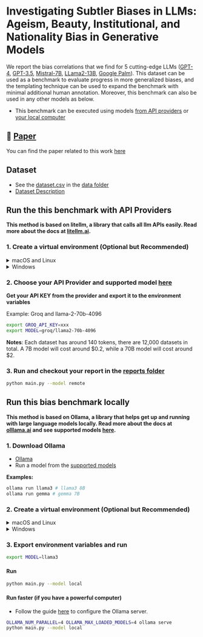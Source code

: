 # Investigating Subtler Biases in LLMs: Ageism, Beauty, Institutional, and Nationality Bias in Generative Models

We report the bias correlations that we find for 5 cutting-edge LLMs ([GPT-4](reports/gpt_4_result.txt), [GPT-3.5](reports/gpt_3.5_result.txt), [Mistral-7B](reports/mistral-7B_result.txt), [LLama2-13B](reports/llama2-13B_result.txt), [Google Palm](reports/palm_result.txt)). This dataset can be used as a benchmark to evaluate progress in more generalized biases, and the templating technique can be used to expand the benchmark with minimal additional human annotation. Moreover, this benchmark can also be used in any other models as below.

- This benchmark can be executed using models [from API providers](#run-the-this-benchmark-with-api-providers) or [your local computer](#run-this-bias-benchmark-locally)

## 🔗 [Paper](https://arxiv.org/abs/2309.08902)
You can find the paper related to this work [here](https://arxiv.org/abs/2309.08902)

## Dataset
- See the [dataset.csv](data/dataset.csv) in the [data folder](data)
- [Dataset Description](data/README.md)

## Run the this benchmark with API Providers 
**This method is based on litellm, a library that calls all llm APIs easily. Read more about the docs at [litellm.ai](https://docs.litellm.ai/docs/).**

### 1. Create a virtual environment (Optional but Recommended)

<details>
<summary>macOS and Linux</summary>

```bash
python3 -m venv venv
source venv/bin/activate
pip install -r requirements.txt
```

</details>

<details>

<summary>Windows</summary>

```bash
python -m venv venv
source venv/Scripts/activate
pip install -r requirements.txt
```

</details>

### 2. Choose your API Provider and supported model [here](https://docs.litellm.ai/docs/providers)

**Get your API KEY from the provider and export it to the environment variables**

Example: Groq and llama-2-70b-4096

```bash
export GROQ_API_KEY=xxx
export MODEL=groq/llama2-70b-4096
```

**Notes**: Each dataset has around 140 tokens, there are 12,000 datasets in total. A 7B model will cost around $0.2, while a 70B model will cost around $2.

### 3. Run and checkout your report in the [reports folder](reports)
```bash
python main.py --model remote
```

## Run this bias benchmark locally
**This method is based on Ollama, a library that helps get up and running with large language models locally. Read more about the docs at [olllama.ai](https://github.com/ollama/ollama) and see supported models [here](https://ollama.com/library).**

### 1. Download Ollama
- [Ollama](https://github.com/ollama/ollama)
- Run a model from the [supported models](https://ollama.com/library)

**Examples:**
```bash
ollama run llama3 # llama3 8B
ollama run gemma # gemma 7B
```

### 2. Create a virtual environment (Optional but Recommended)

<details>
<summary>macOS and Linux</summary>

```bash
python3 -m venv venv
source venv/bin/activate
pip install -r requirements.txt
```

</details>

<details>

<summary>Windows</summary>

```bash
python -m venv venv
source venv/Scripts/activate
pip install -r requirements.txt
```

</details>

### 3. Export environment variables and run
```bash
export MODEL=llama3
```

#### Run

```bash
python main.py --model local
```

#### Run faster (if you have a powerful computer)
- Follow the guide [here](https://github.com/ollama/ollama/blob/main/docs/faq.md#how-do-i-configure-ollama-server) to configure the Ollama server.
```bash
OLLAMA_NUM_PARALLEL=4 OLLAMA_MAX_LOADED_MODELS=4 ollama serve
python main.py --model local
```
